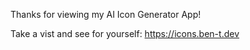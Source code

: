 Thanks for viewing my AI Icon Generator App!

Take a vist and see for yourself:
https://icons.ben-t.dev
